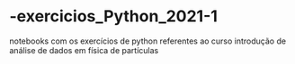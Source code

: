 # -exercicios_Python_2021-1
notebooks com os exercícios de python referentes ao curso introdução de análise de dados em física de partículas
